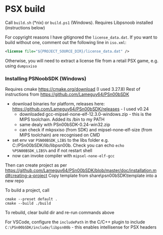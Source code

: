 # PSX build

Call `build.sh` (*nix) or `build.ps1` (Windows). Requires Libpsnoob installed (instructions below)

For copyright reasons I have gitignored the `license_data.dat`. If you want to build without one, comment out the 
following line in `iso.xml`:

```xml
<license file="${PROJECT_SOURCE_DIR}/license_data.dat" />
```

Otherwise, you will need to extract a license file from a retail PSX game, e.g. using `dumpsxiso`

### Installing PSNoobSDK (Windows)

Requires cmake https://cmake.org/download (I used 3.27.8)
Rest of instructions from https://github.com/Lameguy64/PSn00bSDK
- download binaries for platform, releases here: https://github.com/Lameguy64/PSn00bSDK/releases - I used v0.24
    - downloaded gcc-mipsel-none-elf-12.3.0-windows.zip - this is the MIPS toolchain. Added its /bin to my PATH
    - same dealy with PSn00bSDK-0.24-win32.zip
    - can check if mkpsxiso (from SDK) and mipsel-none-elf-size (from MIPS toolchain) are recognised on CMD
- set env var `PSN00BSDK_LIBS` to the libs folder e.g. C:/PSn00bSDK/lib/libpsn00b. Check you can echo `echo %PSN00BSDK_LIBS%` and if not restart shell
- now can invoke compiler with `mipsel-none-elf-gcc`

Then can create project as per https://github.com/Lameguy64/PSn00bSDK/blob/master/doc/installation.md#creating-a-project
Copy template from share\psn00bSDK\template into a new repo

To build a project, call
```
cmake --preset default .
cmake --build ./build
```

To rebuild, clear build dir and re-run commands above

For VSCode, configure the `includePath` in the C/C++ plugin to include `C:\PSn00bSDK/include/libpsn00b` - this enables intellisense for PSX headers
